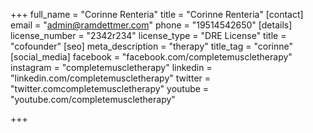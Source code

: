 +++
full_name = "Corinne Renteria"
title = "Corinne Renteria"
[contact]
email = "admin@ramdettmer.com"
phone = "19514542650"
[details]
license_number = "2342r234"
license_type = "DRE License"
title = "cofounder"
[seo]
meta_description = "therapy"
title_tag = "corinne"
[social_media]
facebook = "facebook.com/completemuscletherapy"
instagram = "completemuscletherapy"
linkedin = "linkedin.com/completemuscletherapy"
twitter = "twitter.comcompletemuscletherapy"
youtube = "youtube.com/completemuscletherapy"

+++
